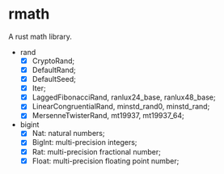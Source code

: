 # rmath

A rust math library.

- rand
  - [x] CryptoRand;
  - [x] DefaultRand;
  - [x] DefaultSeed;
  - [x] Iter;
  - [x] LaggedFibonacciRand, ranlux24_base, ranlux48_base;
  - [x] LinearCongruentialRand, minstd_rand0, minstd_rand;
  - [x] MersenneTwisterRand, mt19937, mt19937_64;
  
- bigint
  - [x] Nat: natural numbers;
  - [x] BigInt: multi-precision integers;
  - [x] Rat: multi-precision fractional number;
  - [x] Float: multi-precision floating point number;